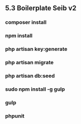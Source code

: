 ##  5.3 Boilerplate Seib v2
### composer install
### npm install
### php artisan key:generate
### php artisan migrate
### php artisan db:seed
### sudo npm install -g gulp
### gulp
### phpunit
